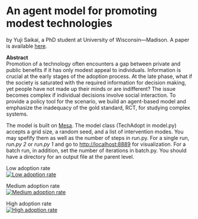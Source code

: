 # An agent model for promoting modest technologies
by Yuji Saikai, a PhD student at University of Wisconsin—Madison. A paper is available [here](draft.pdf).

**Abstract**  
Promotion of a technology often encounters a gap between private and public benefits if it has only modest appeal to individuals. Information is crucial at the early stages of the adoption process. At the late phase, what if the society is saturated with the required information for decision making, yet people have not made up their minds or are indifferent? The issue becomes complex if individual decisions involve social interaction. To provide a policy tool for the scenario, we build an agent-based model and emphasize the inadequacy of the gold standard, RCT, for studying complex systems.  

The model is built on [Mesa](https://github.com/projectmesa/mesa). The model class (TechAdopt in model.py) accepts a grid size, a random seed, and a list of intervention modes. You may spefify them as well as the number of steps in run.py. For a single run, _run.py 2_ or _run.py 1_ and go to <http://localhost:8889> for visualization. For a batch run, in addition, set the number of iterations in batch.py. You should have a directory for an output file at the parent level.

Low adoption rate<br>
[![Low adoption rate](http://img.youtube.com/vi/pD7sCw36_fc/0.jpg)](http://www.youtube.com/watch?v=pD7sCw36_fc)

Medium adoption rate<br>
[![Medium adoption rate](http://img.youtube.com/vi/5Ihb4MFc3NQ/0.jpg)](http://www.youtube.com/watch?v=5Ihb4MFc3NQ)

High adoption rate<br>
[![High adoption rate](http://img.youtube.com/vi/N-mOrue5NQE/0.jpg)](http://www.youtube.com/watch?v=N-mOrue5NQE)
